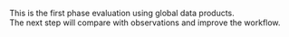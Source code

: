 This is the first phase evaluation using global data products.  
The next step will compare with observations and improve the workflow.  

